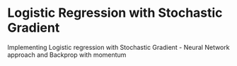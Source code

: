 # Logistic Regression with Stochastic Gradient
Implementing Logistic regression with Stochastic Gradient - Neural Network approach and Backprop with momentum 
